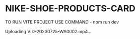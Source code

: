 # NIKE-SHOE-PRODUCTS-CARD
TO RUN VITE PROJECT USE COMMAND - npm run dev

Uploading VID-20230725-WA0002.mp4…

